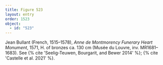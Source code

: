 ```yaml
---
title: Figure 523
layout: entry
order: 1523
object:
  - id: "523"
---
```


Jean Bullant (French, 1515–1578), *Anne de Montmorency Funerary Heart Monument*, 1571, H. of bronzes ca. 130 cm (Musée du Louvre, inv. MR1681–1683). See {% cite 'Seelig-Teuwen, Bourgarit, and Bewer 2014' %}; {% cite 'Castelle et al. 2021' %}.
